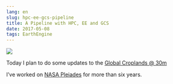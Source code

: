 ```yaml
---
lang: en
slug: hpc-ee-gcs-pipeline
title: A Pipeline with HPC, EE and GCS
date: 2017-05-08
tags: EarthEngine
---
```

<!-- more -->
![](http://oouh9u8nz.bkt.gdipper.com//hpc-ee-gcs-pipeline.jpg)

Today I plan to do some updates to the [Global Croplands @ 30m](https://croplands.org/app/map?lat=0&lng=0&zoom=2)

I’ve worked on [NASA Pleiades](https://www.nas.nasa.gov/hecc/resources/pleiades.html) for more than six years. 